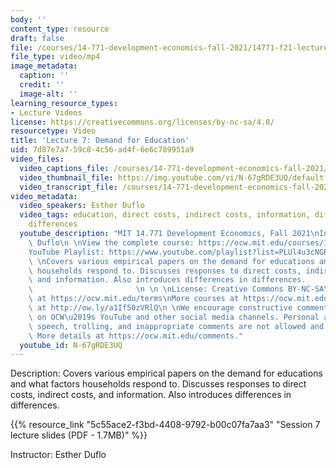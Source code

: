 ```yaml
---
body: ''
content_type: resource
draft: false
file: /courses/14-771-development-economics-fall-2021/14771-f21-lecture-7-version-2_360p_16_9.mp4
file_type: video/mp4
image_metadata:
  caption: ''
  credit: ''
  image-alt: ''
learning_resource_types:
- Lecture Videos
license: https://creativecommons.org/licenses/by-nc-sa/4.0/
resourcetype: Video
title: 'Lecture 7: Demand for Education'
uid: 7d87e7a7-59c8-4c56-ad4f-6e6c789951a9
video_files:
  video_captions_file: /courses/14-771-development-economics-fall-2021/1-53szZ3RkTH7fobVHpgSNmZrSs6OBqRO_transcript.webvtt
  video_thumbnail_file: https://img.youtube.com/vi/N-67gRDE3UQ/default.jpg
  video_transcript_file: /courses/14-771-development-economics-fall-2021/1-53szZ3RkTH7fobVHpgSNmZrSs6OBqRO_transcript.pdf
video_metadata:
  video_speakers: Esther Duflo
  video_tags: education, direct costs, indirect costs, information, differences in
    differences
  youtube_description: "MIT 14.771 Development Economics, Fall 2021\nInstructor: Esther\
    \ Duflo\n \nView the complete course: https://ocw.mit.edu/courses/14-771-development-economics-fall-2021\n\
    YouTube Playlist: https://www.youtube.com/playlist?list=PLUl4u3cNGP61kvh3caDts2R6LmkYbmzaG\n\
    \ \nCovers various empirical papers on the demand for educations and what factors\
    \ households respond to. Discusses responses to direct costs, indirect costs,\
    \ and information. Also introduces differences in differences.               \
    \                       \n \n \nLicense: Creative Commons BY-NC-SA\nMore information\
    \ at https://ocw.mit.edu/terms\nMore courses at https://ocw.mit.edu\nSupport OCW\
    \ at http://ow.ly/a1If50zVRlQ\n \nWe encourage constructive comments and discussion\
    \ on OCW\u2019s YouTube and other social media channels. Personal attacks, hate\
    \ speech, trolling, and inappropriate comments are not allowed and may be removed.\
    \ More details at https://ocw.mit.edu/comments."
  youtube_id: N-67gRDE3UQ
---
```

Description: Covers various empirical papers on the demand for educations and what factors households respond to. Discusses responses to direct costs, indirect costs, and information. Also introduces differences in differences.

{{% resource_link "5c55ace2-f3bd-4408-9792-b00c07fa7aa3" "Session 7 lecture slides (PDF - 1.7MB)" %}}

Instructor: Esther Duflo